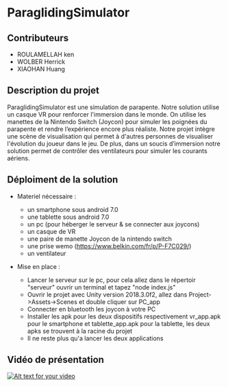 # ParaglidingSimulator
## Contributeurs
* ROULAMELLAH ken
* WOLBER Herrick
* XIAOHAN Huang 
## Description du projet
ParaglidingSimulator est une simulation de parapente. Notre solution utilise un casque VR pour renforcer l'immersion dans le monde. On utilise les manettes de la Nintendo Switch (Joycon) pour simuler les poignées du parapente et rendre l’expérience encore plus réaliste. Notre projet intègre une scène de visualisation qui permet à d'autres personnes de visualiser l'évolution du joueur dans le jeu. De plus, dans un soucis d’immersion notre solution permet de contrôler des ventilateurs pour simuler les courants aériens.

## Déploiment de la solution
* Materiel nécessaire  :
  * un smartphone sous android 7.0
  * une tablette sous android 7.0
  * un pc (pour héberger le serveur  & se connecter aux joycons)
  * un casque de VR
  * une paire de manette Joycon de la nintendo switch
  * une prise wemo (https://www.belkin.com/fr/p/P-F7C029/)
  * un ventilateur
  
* Mise en place :
  * Lancer le serveur sur le pc, pour cela allez dans le répertoir "serveur" ouvrir un terminal et tapez "node index.js"
  * Ouvrir le projet avec Unity version 2018.3.0f2, allez dans Project->Assets->Scenes et double cliquer sur PC_app
  * Connecter en bluetooth les joycon à votre PC
  * Installer les apk pour les deux dispositifs respectivement vr_app.apk pour le smartphone et tablette_app.apk pour la tablette, les deux apks se trouvent à la racine du projet
  * Il ne reste plus qu'a lancer les deux applications

## Vidéo de présentation

[![Alt text for your video](https://i.ytimg.com/vi/eeY9asomTD8/hqdefault.jpg?sqp=-oaymwEZCPYBEIoBSFXyq4qpAwsIARUAAIhCGAFwAQ==&rs=AOn4CLAGHoA8xOA19BuC-_0DKzlfzTLsmA)](https://www.youtube.com/watch?v=eeY9asomTD8)
